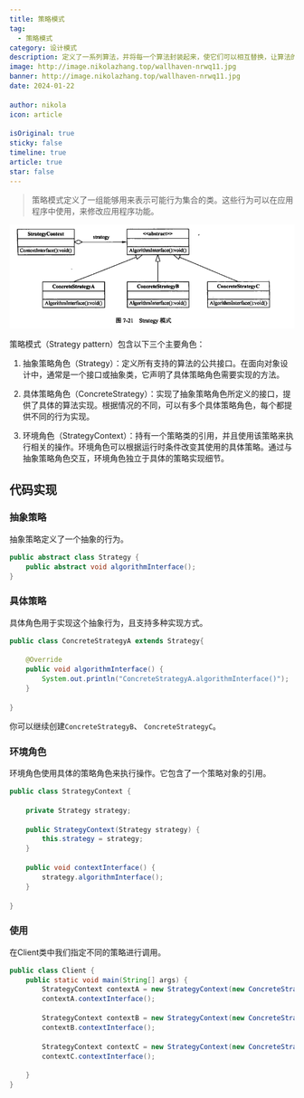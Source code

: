 ```yaml
---
title: 策略模式
tag:
  - 策略模式
category: 设计模式
description: 定义了一系列算法，并将每一个算法封装起来，使它们可以相互替换，让算法的变化独立于使用该算法的客户。
image: http://image.nikolazhang.top/wallhaven-nrwq11.jpg
banner: http://image.nikolazhang.top/wallhaven-nrwq11.jpg
date: 2024-01-22

author: nikola
icon: article

isOriginal: true
sticky: false
timeline: true
article: true
star: false
---
```


> 策略模式定义了一组能够用来表示可能行为集合的类。这些行为可以在应用程序中使用，来修改应用程序功能。

![20240124084241](https://raw.githubusercontent.com/NikolaZhang/image-blog/main/15-strategy/20240124084241.png)

策略模式（Strategy pattern）包含以下三个主要角色：

1. 抽象策略角色（Strategy）：定义所有支持的算法的公共接口。在面向对象设计中，通常是一个接口或抽象类，它声明了具体策略角色需要实现的方法。

2. 具体策略角色（ConcreteStrategy）：实现了抽象策略角色所定义的接口，提供了具体的算法实现。根据情况的不同，可以有多个具体策略角色，每个都提供不同的行为实现。

3. 环境角色（StrategyContext）：持有一个策略类的引用，并且使用该策略来执行相关的操作。环境角色可以根据运行时条件改变其使用的具体策略。通过与抽象策略角色交互，环境角色独立于具体的策略实现细节。

## 代码实现

### 抽象策略

抽象策略定义了一个抽象的行为。

```java
public abstract class Strategy {
    public abstract void algorithmInterface();
}

```

### 具体策略

具体角色用于实现这个抽象行为，且支持多种实现方式。

```java
public class ConcreteStrategyA extends Strategy{

    @Override
    public void algorithmInterface() {
        System.out.println("ConcreteStrategyA.algorithmInterface()");
    }
    
}
```

你可以继续创建`ConcreteStrategyB`、 `ConcreteStrategyC`。

### 环境角色

环境角色使用具体的策略角色来执行操作。它包含了一个策略对象的引用。

```java
public class StrategyContext {

    private Strategy strategy;

    public StrategyContext(Strategy strategy) {
        this.strategy = strategy;
    }

    public void contextInterface() {
        strategy.algorithmInterface();
    }
    
}

```

### 使用

在Client类中我们指定不同的策略进行调用。

```java
public class Client {
    public static void main(String[] args) {
        StrategyContext contextA = new StrategyContext(new ConcreteStrategyA());
        contextA.contextInterface();

        StrategyContext contextB = new StrategyContext(new ConcreteStrategyB());
        contextB.contextInterface();

        StrategyContext contextC = new StrategyContext(new ConcreteStrategyC());
        contextC.contextInterface();
    
    }
}
```
